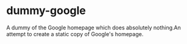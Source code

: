# dummy-google
A dummy of the Google homepage which does absolutely nothing.An attempt to create a static copy of Google's homepage.

